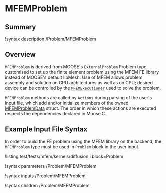 # MFEMProblem

## Summary

!syntax description /Problem/MFEMProblem

## Overview

`MFEMProblem` is derived from MOOSE's `ExternalProblem` Problem type, customised to set up the
 finite element problem using the MFEM FE library instead of MOOSE's default libMesh. Use of MFEM
 allows problem assembly and solution on GPU architectures as well as on CPU; desired device can be
 controlled by the [`MFEMExecutioner`](MFEMExecutioner.md) used to solve the problem.

`MFEMProblem` methods are called by `Actions` during parsing of the user's input file, which add
 and/or initialize members of the owned [MFEMProblemData](source/mfem/problem/MFEMProblemData.md) struct.
The order in which these actions are executed respects the dependencies declared in Moose.C.

## Example Input File Syntax

In order to build the FE problem using the MFEM library on the backend, the `MFEMProblem` type must
 be used in `Problem` block in the user input.

!listing test/tests/mfem/kernels/diffusion.i block=Problem

!syntax parameters /Problem/MFEMProblem

!syntax inputs /Problem/MFEMProblem

!syntax children /Problem/MFEMProblem
